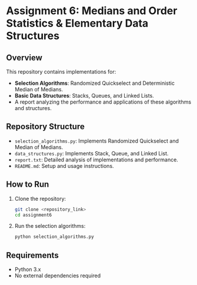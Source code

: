 # Assignment 6: Medians and Order Statistics & Elementary Data Structures

## Overview
This repository contains implementations for:
- **Selection Algorithms**: Randomized Quickselect and Deterministic Median of Medians.
- **Basic Data Structures**: Stacks, Queues, and Linked Lists.
- A report analyzing the performance and applications of these algorithms and structures.

## Repository Structure
- `selection_algorithms.py`: Implements Randomized Quickselect and Median of Medians.
- `data_structures.py`: Implements Stack, Queue, and Linked List.
- `report.txt`: Detailed analysis of implementations and performance.
- `README.md`: Setup and usage instructions.

## How to Run
1. Clone the repository:
   ```sh
   git clone <repository_link>
   cd assignment6
   ```
2. Run the selection algorithms:
   ```sh
   python selection_algorithms.py
   ```

## Requirements
- Python 3.x
- No external dependencies required
